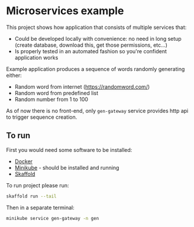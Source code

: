 # Microservices example

This project shows how application that consists of multiple services that:

* Could be developed locally with convenience: no need in long setup (create database, download this, get those permissions, etc...)
* Is properly tested in an automated fashion so you're confident application works

Example application produces a sequence of words randomly generating either:

* Random word from internet (https://randomword.com/)
* Random word from predefined list
* Random number from 1 to 100

As of now there is no front-end, only `gen-gateway` service provides http api to trigger sequence creation.

## To run

First you would need some software to be installed:

* [Docker](https://docker.io)
* [Minikube](https://github.com/kubernetes/minikube) - should be installed and running
* [Skaffold](https://skaffold.dev)

To run project please run:

```bash
skaffold run --tail
```

Then in a separate terminal:

```bash
minikube service gen-gateway -n gen
```

